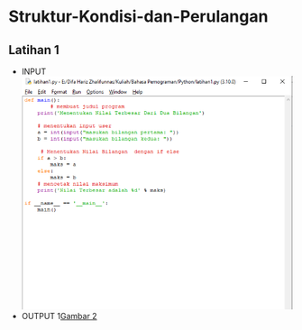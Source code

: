 # Struktur-Kondisi-dan-Perulangan
## Latihan 1 
- INPUT
![Gambar 1](screenshot/1.png)
- OUTPUT
1[Gambar 2](screenshot/2.png)